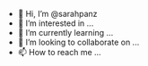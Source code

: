 - 👋 Hi, I’m @sarahpanz
- 👀 I’m interested in ...
- 🌱 I’m currently learning ...
- 💞️ I’m looking to collaborate on ...
- 📫 How to reach me ...

<!---
sarahpanz/sarahpanz is a ✨ special ✨ repository because its `README.md` (this file) appears on your GitHub profile.
You can click the Preview link to take a look at your changes.
--->
